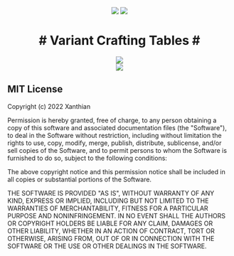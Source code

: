 <p align="center">
<img src="https://cf.way2muchnoise.eu/full_variant-crafting-tables-fabric_downloads.svg">   <img src="http://cf.way2muchnoise.eu/versions/locks.svg">
 </p>

<h1 align="center"># Variant Crafting Tables #</h1>
<p align="center">
 <img src="https://user-images.githubusercontent.com/7688001/151965658-94c593ab-3f20-44eb-af79-a745c97760ad.png">
 <br>
<img src="https://user-images.githubusercontent.com/7688001/151965828-c45e161d-b99f-4471-b36d-6108d33fb5b0.png">
 </p>


## MIT License

Copyright (c) 2022 Xanthian

Permission is hereby granted, free of charge, to any person obtaining a copy of this software and associated
documentation files (the "Software"), to deal in the Software without restriction, including without limitation the
rights to use, copy, modify, merge, publish, distribute, sublicense, and/or sell copies of the Software, and to permit
persons to whom the Software is furnished to do so, subject to the following conditions:

The above copyright notice and this permission notice shall be included in all copies or substantial portions of the
Software.

THE SOFTWARE IS PROVIDED "AS IS", WITHOUT WARRANTY OF ANY KIND, EXPRESS OR IMPLIED, INCLUDING BUT NOT LIMITED TO THE
WARRANTIES OF MERCHANTABILITY, FITNESS FOR A PARTICULAR PURPOSE AND NONINFRINGEMENT. IN NO EVENT SHALL THE AUTHORS OR
COPYRIGHT HOLDERS BE LIABLE FOR ANY CLAIM, DAMAGES OR OTHER LIABILITY, WHETHER IN AN ACTION OF CONTRACT, TORT OR
OTHERWISE, ARISING FROM, OUT OF OR IN CONNECTION WITH THE SOFTWARE OR THE USE OR OTHER DEALINGS IN THE SOFTWARE.
